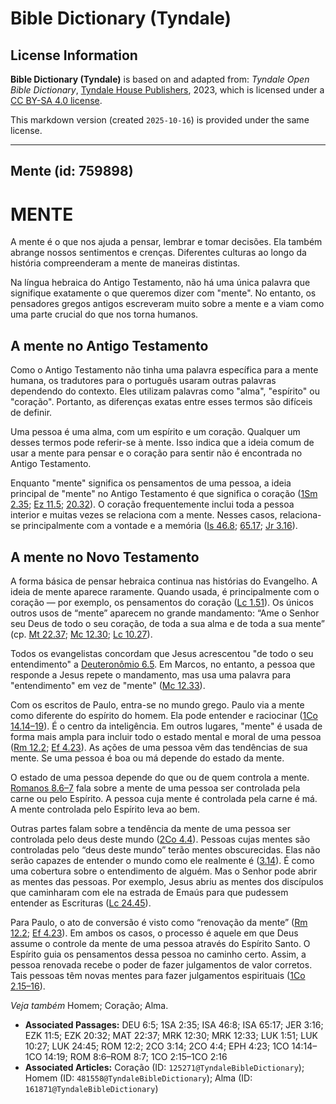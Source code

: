# Bible Dictionary (Tyndale)

## License Information

**Bible Dictionary (Tyndale)** is based on and adapted from: _Tyndale Open Bible Dictionary_, [Tyndale House Publishers](https://tyndaleopenresources.com/), 2023, which is licensed under a [CC BY-SA 4.0 license](https://creativecommons.org/licenses/by-sa/4.0/legalcode.en).

This markdown version (created `2025-10-16`) is provided under the same license.



--------------------------------

## Mente (id: 759898)

MENTE
=====

A mente é o que nos ajuda a pensar, lembrar e tomar decisões. Ela também abrange nossos sentimentos e crenças. Diferentes culturas ao longo da história compreenderam a mente de maneiras distintas.

Na língua hebraica do Antigo Testamento, não há uma única palavra que signifique exatamente o que queremos dizer com "mente". No entanto, os pensadores gregos antigos escreveram muito sobre a mente e a viam como uma parte crucial do que nos torna humanos.

A mente no Antigo Testamento
----------------------------

Como o Antigo Testamento não tinha uma palavra específica para a mente humana, os tradutores para o português usaram outras palavras dependendo do contexto. Eles utilizam palavras como "alma", "espírito" ou "coração". Portanto, as diferenças exatas entre esses termos são difíceis de definir.

Uma pessoa é uma alma, com um espírito e um coração. Qualquer um desses termos pode referir\-se à mente. Isso indica que a ideia comum de usar a mente para pensar e o coração para sentir não é encontrada no Antigo Testamento.

Enquanto "mente" significa os pensamentos de uma pessoa, a ideia principal de "mente" no Antigo Testamento é que significa o coração ([1Sm 2\.35](https://ref.ly/1Sam2:35); [Ez 11\.5](https://ref.ly/Ezek11:5); [20\.32](https://ref.ly/Ezek20:32)). O coração frequentemente inclui toda a pessoa interior e muitas vezes se relaciona com a mente. Nesses casos, relaciona\-se principalmente com a vontade e a memória ([Is 46\.8](https://ref.ly/Isa46:8); [65\.17](https://ref.ly/Isa65:17); [Jr 3\.16](https://ref.ly/Jer3:16)).

A mente no Novo Testamento
--------------------------

A forma básica de pensar hebraica continua nas histórias do Evangelho. A ideia de mente aparece raramente. Quando usada, é principalmente com o coração — por exemplo, os pensamentos do coração ([Lc 1\.51](https://ref.ly/Luke1:51)). Os únicos outros usos de “mente” aparecem no grande mandamento: “Ame o Senhor seu Deus de todo o seu coração, de toda a sua alma e de toda a sua mente” (cp. [Mt 22\.37](https://ref.ly/Matt22:37); [Mc 12\.30](https://ref.ly/Mark12:30); [Lc 10\.27](https://ref.ly/Luke10:27)).

Todos os evangelistas concordam que Jesus acrescentou "de todo o seu entendimento" a [Deuteronômio 6\.5](https://ref.ly/Deut6:5). Em Marcos, no entanto, a pessoa que responde a Jesus repete o mandamento, mas usa uma palavra para "entendimento" em vez de "mente" ([Mc 12\.33](https://ref.ly/Mark12:33)).

Com os escritos de Paulo, entra\-se no mundo grego. Paulo via a mente como diferente do espírito do homem. Ela pode entender e raciocinar ([1Co 14\.14–19](https://ref.ly/1Cor14:14-1Cor14:19)). É o centro da inteligência. Em outros lugares, "mente" é usada de forma mais ampla para incluir todo o estado mental e moral de uma pessoa ([Rm 12\.2](https://ref.ly/Rom12:2); [Ef 4\.23](https://ref.ly/Eph4:23)). As ações de uma pessoa vêm das tendências de sua mente. Se uma pessoa é boa ou má depende do estado da mente.

O estado de uma pessoa depende do que ou de quem controla a mente. [Romanos 8\.6–7](https://ref.ly/Rom8:6-Rom8:7) fala sobre a mente de uma pessoa ser controlada pela carne ou pelo Espírito. A pessoa cuja mente é controlada pela carne é má. A mente controlada pelo Espírito leva ao bem.

Outras partes falam sobre a tendência da mente de uma pessoa ser controlada pelo deus deste mundo ([2Co 4\.4](https://ref.ly/2Cor4:4)). Pessoas cujas mentes são controladas pelo “deus deste mundo” terão mentes obscurecidas. Elas não serão capazes de entender o mundo como ele realmente é ([3\.14](https://ref.ly/2Cor3:14)). É como uma cobertura sobre o entendimento de alguém. Mas o Senhor pode abrir as mentes das pessoas. Por exemplo, Jesus abriu as mentes dos discípulos que caminharam com ele na estrada de Emaús para que pudessem entender as Escrituras ([Lc 24\.45](https://ref.ly/Luke24:45)).

Para Paulo, o ato de conversão é visto como “renovação da mente” ([Rm 12\.2](https://ref.ly/Rom12:2); [Ef 4\.23](https://ref.ly/Eph4:23)). Em ambos os casos, o processo é aquele em que Deus assume o controle da mente de uma pessoa através do Espírito Santo. O Espírito guia os pensamentos dessa pessoa no caminho certo. Assim, a pessoa renovada recebe o poder de fazer julgamentos de valor corretos. Tais pessoas têm novas mentes para fazer julgamentos espirituais ([1Co 2\.15–16](https://ref.ly/1Cor2:15-1Cor2:16)).

*Veja também* Homem; Coração; Alma.

* **Associated Passages:** DEU 6:5; 1SA 2:35; ISA 46:8; ISA 65:17; JER 3:16; EZK 11:5; EZK 20:32; MAT 22:37; MRK 12:30; MRK 12:33; LUK 1:51; LUK 10:27; LUK 24:45; ROM 12:2; 2CO 3:14; 2CO 4:4; EPH 4:23; 1CO 14:14–1CO 14:19; ROM 8:6–ROM 8:7; 1CO 2:15–1CO 2:16
* **Associated Articles:** Coração (ID: `125271@TyndaleBibleDictionary`); Homem (ID: `481558@TyndaleBibleDictionary`); Alma (ID: `161871@TyndaleBibleDictionary`)

